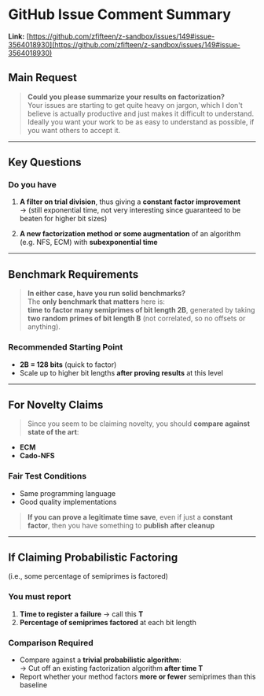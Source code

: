 # GitHub Issue Comment Summary

**Link:** [https://github.com/zfifteen/z-sandbox/issues/149#issue-3564018930](https://github.com/zfifteen/z-sandbox/issues/149#issue-3564018930)

## Main Request
>
> **Could you please summarize your results on factorization?**  
> Your issues are starting to get quite heavy on jargon, which I don't believe is actually productive and just makes it difficult to understand. Ideally you want your work to be as easy to understand as possible, if you want others to accept it.

---

## Key Questions

### Do you have

1. **A filter on trial division**, thus giving a **constant factor improvement**  
   → (still exponential time, not very interesting since guaranteed to be beaten for higher bit sizes)

2. **A new factorization method or some augmentation** of an algorithm (e.g. NFS, ECM) with **subexponential time**

---

## Benchmark Requirements

> **In either case, have you run solid benchmarks?**  
> The **only benchmark that matters** here is:  
> **time to factor many semiprimes of bit length 2B**, generated by taking **two random primes of bit length B** (not correlated, so no offsets or anything).

### Recommended Starting Point

- **2B = 128 bits** (quick to factor)
- Scale up to higher bit lengths **after proving results** at this level

---

## For Novelty Claims

> Since you seem to be claiming novelty, you should **compare against state of the art**:

- **ECM**
- **Cado-NFS**

### Fair Test Conditions

- Same programming language
- Good quality implementations

> **If you can prove a legitimate time save**, even if just a **constant factor**, then you have something to **publish after cleanup**

---

## If Claiming Probabilistic Factoring

(i.e., some percentage of semiprimes is factored)

### You must report

1. **Time to register a failure** → call this **T**
2. **Percentage of semiprimes factored** at each bit length

### Comparison Required

- Compare against a **trivial probabilistic algorithm**:  
  → Cut off an existing factorization algorithm **after time T**
- Report whether your method factors **more or fewer** semiprimes than this baseline

